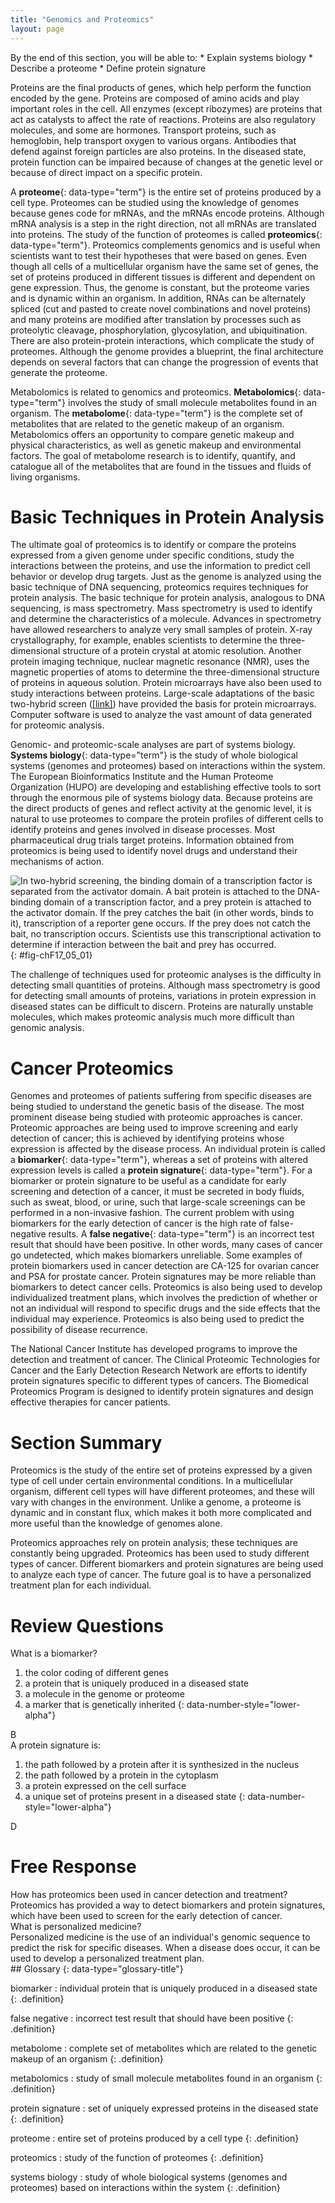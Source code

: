 ```yaml
---
title: "Genomics and Proteomics"
layout: page
---
```



<div data-type="abstract" markdown="1">
By the end of this section, you will be able to:
* Explain systems biology
* Describe a proteome
* Define protein signature

</div>

Proteins are the final products of genes, which help perform the function encoded by the gene. Proteins are composed of amino acids and play important roles in the cell. All enzymes (except ribozymes) are proteins that act as catalysts to affect the rate of reactions. Proteins are also regulatory molecules, and some are hormones. Transport proteins, such as hemoglobin, help transport oxygen to various organs. Antibodies that defend against foreign particles are also proteins. In the diseased state, protein function can be impaired because of changes at the genetic level or because of direct impact on a specific protein.

A **proteome**{: data-type="term"} is the entire set of proteins produced by a cell type. Proteomes can be studied using the knowledge of genomes because genes code for mRNAs, and the mRNAs encode proteins. Although mRNA analysis is a step in the right direction, not all mRNAs are translated into proteins. The study of the function of proteomes is called **proteomics**{: data-type="term"}. Proteomics complements genomics and is useful when scientists want to test their hypotheses that were based on genes. Even though all cells of a multicellular organism have the same set of genes, the set of proteins produced in different tissues is different and dependent on gene expression. Thus, the genome is constant, but the proteome varies and is dynamic within an organism. In addition, RNAs can be alternately spliced (cut and pasted to create novel combinations and novel proteins) and many proteins are modified after translation by processes such as proteolytic cleavage, phosphorylation, glycosylation, and ubiquitination. There are also protein-protein interactions, which complicate the study of proteomes. Although the genome provides a blueprint, the final architecture depends on several factors that can change the progression of events that generate the proteome.

Metabolomics is related to genomics and proteomics. **Metabolomics**{: data-type="term"} involves the study of small molecule metabolites found in an organism. The **metabolome**{: data-type="term"} is the complete set of metabolites that are related to the genetic makeup of an organism. Metabolomics offers an opportunity to compare genetic makeup and physical characteristics, as well as genetic makeup and environmental factors. The goal of metabolome research is to identify, quantify, and catalogue all of the metabolites that are found in the tissues and fluids of living organisms.

# Basic Techniques in Protein Analysis

The ultimate goal of proteomics is to identify or compare the proteins expressed from a given genome under specific conditions, study the interactions between the proteins, and use the information to predict cell behavior or develop drug targets. Just as the genome is analyzed using the basic technique of DNA sequencing, proteomics requires techniques for protein analysis. The basic technique for protein analysis, analogous to DNA sequencing, is mass spectrometry. Mass spectrometry is used to identify and determine the characteristics of a molecule. Advances in spectrometry have allowed researchers to analyze very small samples of protein. X-ray crystallography, for example, enables scientists to determine the three-dimensional structure of a protein crystal at atomic resolution. Another protein imaging technique, nuclear magnetic resonance (NMR), uses the magnetic properties of atoms to determine the three-dimensional structure of proteins in aqueous solution. Protein microarrays have also been used to study interactions between proteins. Large-scale adaptations of the basic two-hybrid screen ([\[link\]](#fig-chF17_05_01)) have provided the basis for protein microarrays. Computer software is used to analyze the vast amount of data generated for proteomic analysis.

Genomic- and proteomic-scale analyses are part of systems biology. **Systems biology**{: data-type="term"} is the study of whole biological systems (genomes and proteomes) based on interactions within the system. The European Bioinformatics Institute and the Human Proteome Organization (HUPO) are developing and establishing effective tools to sort through the enormous pile of systems biology data. Because proteins are the direct products of genes and reflect activity at the genomic level, it is natural to use proteomes to compare the protein profiles of different cells to identify proteins and genes involved in disease processes. Most pharmaceutical drug trials target proteins. Information obtained from proteomics is being used to identify novel drugs and understand their mechanisms of action.

 ![In two-hybrid screening, the binding domain of a transcription factor is separated from the activator domain. A bait protein is attached to the DNA-binding domain of a transcription factor, and a prey protein is attached to the activator domain. If the prey catches the bait (in other words, binds to it), transcription of a reporter gene occurs. If the prey does not catch the bait, no transcription occurs. Scientists use this transcriptional activation to determine if interaction between the bait and prey has occurred.](../resources/Figure_17_05_01.jpg "Two-hybrid screening is used to determine whether two proteins interact. In this method, a transcription factor is split into a DNA-binding domain (BD) and an activator domain (AD). The binding domain is able to bind the promoter in the absence of the activator domain, but it does not turn on transcription. A protein called the bait is attached to the BD, and a protein called the prey is attached to the AD. Transcription occurs only if the prey &#x201C;catches&#x201D; the bait."){: #fig-chF17_05_01}

The challenge of techniques used for proteomic analyses is the difficulty in detecting small quantities of proteins. Although mass spectrometry is good for detecting small amounts of proteins, variations in protein expression in diseased states can be difficult to discern. Proteins are naturally unstable molecules, which makes proteomic analysis much more difficult than genomic analysis.

# Cancer Proteomics

Genomes and proteomes of patients suffering from specific diseases are being studied to understand the genetic basis of the disease. The most prominent disease being studied with proteomic approaches is cancer. Proteomic approaches are being used to improve screening and early detection of cancer; this is achieved by identifying proteins whose expression is affected by the disease process. An individual protein is called a **biomarker**{: data-type="term"}, whereas a set of proteins with altered expression levels is called a **protein signature**{: data-type="term"}. For a biomarker or protein signature to be useful as a candidate for early screening and detection of a cancer, it must be secreted in body fluids, such as sweat, blood, or urine, such that large-scale screenings can be performed in a non-invasive fashion. The current problem with using biomarkers for the early detection of cancer is the high rate of false-negative results. A **false negative**{: data-type="term"} is an incorrect test result that should have been positive. In other words, many cases of cancer go undetected, which makes biomarkers unreliable. Some examples of protein biomarkers used in cancer detection are CA-125 for ovarian cancer and PSA for prostate cancer. Protein signatures may be more reliable than biomarkers to detect cancer cells. Proteomics is also being used to develop individualized treatment plans, which involves the prediction of whether or not an individual will respond to specific drugs and the side effects that the individual may experience. Proteomics is also being used to predict the possibility of disease recurrence.

The National Cancer Institute has developed programs to improve the detection and treatment of cancer. The Clinical Proteomic Technologies for Cancer and the Early Detection Research Network are efforts to identify protein signatures specific to different types of cancers. The Biomedical Proteomics Program is designed to identify protein signatures and design effective therapies for cancer patients.

# Section Summary

Proteomics is the study of the entire set of proteins expressed by a given type of cell under certain environmental conditions. In a multicellular organism, different cell types will have different proteomes, and these will vary with changes in the environment. Unlike a genome, a proteome is dynamic and in constant flux, which makes it both more complicated and more useful than the knowledge of genomes alone.

Proteomics approaches rely on protein analysis; these techniques are constantly being upgraded. Proteomics has been used to study different types of cancer. Different biomarkers and protein signatures are being used to analyze each type of cancer. The future goal is to have a personalized treatment plan for each individual.

# Review Questions

<div data-type="exercise" class="exercise">
<div data-type="problem" class="problem" markdown="1">
What is a biomarker?

1.  the color coding of different genes
2.  a protein that is uniquely produced in a diseased state
3.  a molecule in the genome or proteome
4.  a marker that is genetically inherited
{: data-number-style="lower-alpha"}

</div>
<div data-type="solution" class="solution" markdown="1">
B

</div>
</div>

<div data-type="exercise" class="exercise">
<div data-type="problem" class="problem" markdown="1">
A protein signature is:

1.  the path followed by a protein after it is synthesized in the nucleus
2.  the path followed by a protein in the cytoplasm
3.  a protein expressed on the cell surface
4.  a unique set of proteins present in a diseased state
{: data-number-style="lower-alpha"}

</div>
<div data-type="solution" class="solution" markdown="1">
D

</div>
</div>

# Free Response

<div data-type="exercise" class="exercise">
<div data-type="problem" class="problem" markdown="1">
How has proteomics been used in cancer detection and treatment?

</div>
<div data-type="solution" class="solution" markdown="1">
Proteomics has provided a way to detect biomarkers and protein signatures, which have been used to screen for the early detection of cancer.

</div>
</div>

<div data-type="exercise" class="exercise">
<div data-type="problem" class="problem" markdown="1">
What is personalized medicine?

</div>
<div data-type="solution" class="solution" markdown="1">
Personalized medicine is the use of an individual's genomic sequence to predict the risk for specific diseases. When a disease does occur, it can be used to develop a personalized treatment plan.

</div>
</div>

<div data-type="glossary" markdown="1">
## Glossary
{: data-type="glossary-title"}

biomarker
: individual protein that is uniquely produced in a diseased state
{: .definition}

false negative
: incorrect test result that should have been positive
{: .definition}

metabolome
: complete set of metabolites which are related to the genetic makeup of an organism
{: .definition}

metabolomics
: study of small molecule metabolites found in an organism
{: .definition}

protein signature
: set of uniquely expressed proteins in the diseased state
{: .definition}

proteome
: entire set of proteins produced by a cell type
{: .definition}

proteomics
: study of the function of proteomes
{: .definition}

systems biology
: study of whole biological systems (genomes and proteomes) based on interactions within the system
{: .definition}

</div>

